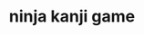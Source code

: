 ---
title: ninja kanji game
description: ninja kanji game
keywords: kanji game
mediaUrl: https://i.postimg.cc/fRrNF1S1/kanji-quiz.png
updateDateTime: 2024-4-3
tags: ninja
hanTu:
postType: game
level: n5
choices: [
  { word: 姿 , a: writing@しょ, b: forbid@きんじる, c: figure@すがた, d: c },
  { word: 化 , a: convey@つたえる, b: kill@ころす, c: disguise@ばける, d: c },
  { word: 殺 , a: oneself@み, b: kill@ころす, c: art@じゅつ, d: b },
  { word: 襲 , a: help@たすける, b: cultivate@おさめる, c: attack@おそう, d: c },
  { word: 巻 , a: soil@つち, b: disable@けす, c: scroll@まき, d: c },
  { word: 里 , a: chase@おう, b: village@さと, c: writing@しょ, d: c },
  { word: 木 , a: truss@しばる, b: tree@き, c: endurance@しのび, d: b },
  { word: 薬 , a: fall@おちる, b: topple@たおす, c: medicine@くすり, d: c },
  { word: 狙 , a: topple@たおす, b: aim@ねらう, c: chase@おう, d: b },
  { word: 恐 , a: win@かつ, b: terrible@おそろしい, c: scatter@ちる, d: b },
  { word: 守 , a: mouth@くち, b: protect@まもる, c: severe@きびしい, d: b },
  { word: 敵 , a: enemy@てき, b: scary@こわい, c: acknowledge@みとめる, d: a },
  { word: 落 , a: figure@すがた, b: fall@おちる, c: run@はしる, d: b },
  { word: 見 , a: see@みる, b: die@しぬ, c: topple@たおす, d: a },
  { word: 下 , a: topple@たおす, b: down@した, c: soil@つち, d: b },
  { word: 滅 , a: aim@ねらう, b: endurance@しのび, c: perish@ほろぼす, d: c },
  { word: 足 , a: steal@ぬすむ, b: surpass@こえる, c: leg@あし, d: c },
  { word: 助 , a: eye@め, b: chase@おう, c: help@たすける, d: c },
  { word: 体 , a: body@からだ, b: stab@さす, c: scatter@ちる, d: a },
  { word: 弱 , a: convey@つたえる, b: kill@ころす, c: weak@よわい, d: c },
  ]
---